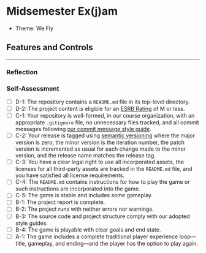
# Midsemester Ex(j)am
- Theme: We Fly

## Features and Controls

***


### Reflection


### Self-Assessment

- [ ] D-1: The repository contains a <code>README.md</code> file in its top-level directory.
- [ ] D-2: The project content is eligible for an <a href="https://www.esrb.org/ratings-guide/">ESRB Rating</a> of M or less.
- [ ] C-1: Your repository is well-formed, in our course organization, with an appropriate <code>.gitignore</code> file, no unnecessary files tracked, and all commit messages following <a href="https://cbea.ms/git-commit/">our commit message style guide</a>.
- [ ] C-2: Your release is tagged using <a href="https://semver.org/">semantic versioning</a> where the major version is zero, the minor version is the iteration number, the patch version is incremented as usual for each change made to the minor version, and the release name matches the release tag.
- [ ] C-3: You have a clear legal right to use all incorporated assets, the licenses for all third-party assets are tracked in the <code>README.md</code> file, and you have satisfied all license requirements.
- [ ] C-4: The <code>README.md</code> contains instructions for how to play the game or such instructions are incorporated into the game.
- [ ] C-5: The game is stable and includes some gameplay.
- [ ] B-1: The project report is complete.
- [ ] B-2: The project runs with neither errors nor warnings.
- [ ] B-3: The source code and project structure comply with our adopted style guides.
- [ ] B-4: The game is playable with clear goals and end state.
- [ ] A-1: The game includes a complete traditional player experience loop&mdash;title, gameplay, and ending&mdash;and the player has the option to play again.

